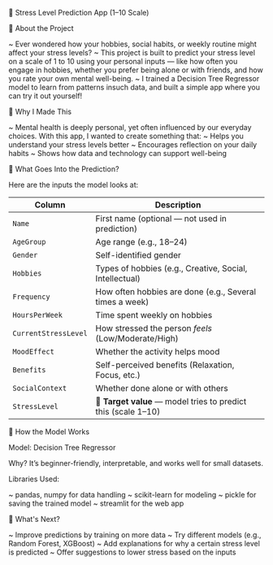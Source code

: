 🌿 Stress Level Prediction App (1–10 Scale)

👋 About the Project

~ Ever wondered how your hobbies, social habits, or weekly routine might affect your stress levels?
~ This project is built to predict your stress level on a scale of 1 to 10 using your personal inputs — like how often you engage in hobbies, whether you prefer being         alone or with friends, and how you rate your own mental well-being.
~ I trained a Decision Tree Regressor model to learn from patterns insuch data, and built a simple app where you can try it out yourself!

🎯 Why I Made This

~ Mental health is deeply personal, yet often influenced by our everyday choices. With this app, I wanted to create something that:
~ Helps you understand your stress levels better
~ Encourages reflection on your daily habits
~ Shows how data and technology can support well-being

🧪 What Goes Into the Prediction?

Here are the inputs the model looks at:

| Column               | Description                                                    |
| -------------------- | -------------------------------------------------------------- |
| `Name`               | First name (optional — not used in prediction)                 |
| `AgeGroup`           | Age range (e.g., 18–24)                                        |
| `Gender`             | Self-identified gender                                         |
| `Hobbies`            | Types of hobbies (e.g., Creative, Social, Intellectual)        |
| `Frequency`          | How often hobbies are done (e.g., Several times a week)        |
| `HoursPerWeek`       | Time spent weekly on hobbies                                   |
| `CurrentStressLevel` | How stressed the person *feels* (Low/Moderate/High)            |
| `MoodEffect`         | Whether the activity helps mood                                |
| `Benefits`           | Self-perceived benefits (Relaxation, Focus, etc.)              |
| `SocialContext`      | Whether done alone or with others                              |
| `StressLevel`        | 🎯 **Target value** — model tries to predict this (scale 1–10) |

🧠 How the Model Works

Model: Decision Tree Regressor

Why? It’s beginner-friendly, interpretable, and works well for small datasets.

Libraries Used:

~ pandas, numpy for data handling
~ scikit-learn for modeling
~ pickle for saving the trained model
~ streamlit for the web app

🚀 What's Next?

~ Improve predictions by training on more data
~ Try different models (e.g., Random Forest, XGBoost)
~ Add explanations for why a certain stress level is predicted
~ Offer suggestions to lower stress based on the inputs

